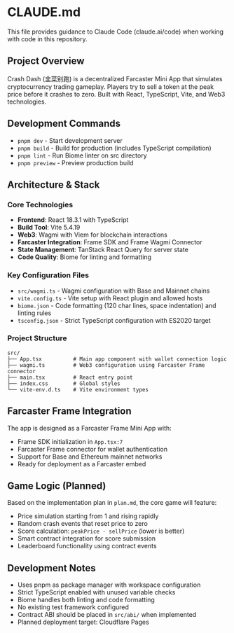 # CLAUDE.md

This file provides guidance to Claude Code (claude.ai/code) when working with code in this repository.

## Project Overview

Crash Dash (韭菜别跑) is a decentralized Farcaster Mini App that simulates cryptocurrency trading gameplay. Players try to sell a token at the peak price before it crashes to zero. Built with React, TypeScript, Vite, and Web3 technologies.

## Development Commands

- `pnpm dev` - Start development server
- `pnpm build` - Build for production (includes TypeScript compilation)
- `pnpm lint` - Run Biome linter on src directory
- `pnpm preview` - Preview production build

## Architecture & Stack

### Core Technologies
- **Frontend**: React 18.3.1 with TypeScript
- **Build Tool**: Vite 5.4.19
- **Web3**: Wagmi with Viem for blockchain interactions
- **Farcaster Integration**: Frame SDK and Frame Wagmi Connector
- **State Management**: TanStack React Query for server state
- **Code Quality**: Biome for linting and formatting

### Key Configuration Files
- `src/wagmi.ts` - Wagmi configuration with Base and Mainnet chains
- `vite.config.ts` - Vite setup with React plugin and allowed hosts
- `biome.json` - Code formatting (120 char lines, space indentation) and linting rules
- `tsconfig.json` - Strict TypeScript configuration with ES2020 target

### Project Structure
```
src/
├── App.tsx          # Main app component with wallet connection logic
├── wagmi.ts         # Web3 configuration using Farcaster Frame connector
├── main.tsx         # React entry point
├── index.css        # Global styles
└── vite-env.d.ts    # Vite environment types
```

## Farcaster Frame Integration

The app is designed as a Farcaster Frame Mini App with:
- Frame SDK initialization in `App.tsx:7`
- Farcaster Frame connector for wallet authentication
- Support for Base and Ethereum mainnet networks
- Ready for deployment as a Farcaster embed

## Game Logic (Planned)

Based on the implementation plan in `plan.md`, the core game will feature:
- Price simulation starting from 1 and rising rapidly
- Random crash events that reset price to zero
- Score calculation: `peakPrice - sellPrice` (lower is better)
- Smart contract integration for score submission
- Leaderboard functionality using contract events

## Development Notes

- Uses pnpm as package manager with workspace configuration
- Strict TypeScript enabled with unused variable checks
- Biome handles both linting and code formatting
- No existing test framework configured
- Contract ABI should be placed in `src/abi/` when implemented
- Planned deployment target: Cloudflare Pages